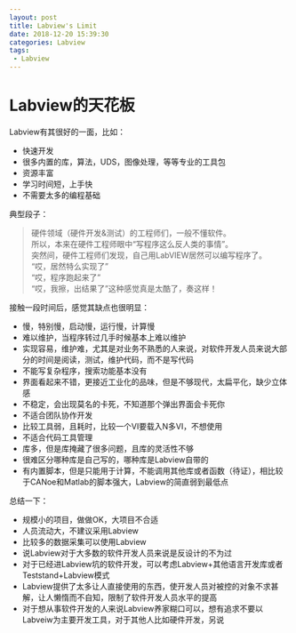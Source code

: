 ```yaml
---
layout: post
title: Labview's Limit
date: 2018-12-20 15:39:30
categories: Labview
tags:
 - Labview
---
```

# Labview的天花板

Labview有其很好的一面，比如：
- 快速开发
- 很多内置的库，算法，UDS，图像处理，等等专业的工具包
- 资源丰富
- 学习时间短，上手快
- 不需要太多的编程基础

典型段子：  
> 硬件领域（硬件开发&测试）的工程师们，一般不懂软件。  
> 所以，本来在硬件工程师眼中“写程序这么反人类的事情”。  
> 突然间，硬件工程师们发现，自己用LabVIEW居然可以编写程序了。  
> “哎，居然特么实现了”  
> “哎，程序跑起来了”  
> “哎，我擦，出结果了”这种感觉真是太酷了，奏这样！  

接触一段时间后，感觉其缺点也很明显：

+ 慢，特别慢，启动慢，运行慢，计算慢
+ 难以维护，当程序转过几手时候基本上难以维护
+ 实现容易，维护难，尤其是对业务不熟悉的人来说，对软件开发人员来说大部分的时间是阅读，测试，维护代码，而不是写代码  
+ 不能写复杂程序，搜索功能基本没有
+ 界面看起来不错，更接近工业化的品味，但是不够现代，太扁平化，缺少立体感
+ 不稳定，会出现莫名的卡死，不知道那个弹出界面会卡死你
+ 不适合团队协作开发
+ 比较工具弱，且耗时，比较一个VI要载入N多VI，不想使用
+ 不适合代码工具管理
+ 库多，但是库掩藏了很多问题，且库的灵活性不够
+ 很难区分哪种库是自己写的，哪种库是Labview自带的
+ 有内置脚本，但是只能用于计算，不能调用其他库或者函数（待证），相比较于CANoe和Matlab的脚本强大，Labview的简直弱到最低点


总结一下：  
- 规模小的项目，做做OK，大项目不合适  
- 人员流动大，不建议采用Labview  
- 比较多的数据采集可以使用Labview  
- 说Labview对于大多数的软件开发人员来说是反设计的不为过  
- 对于已经进Labview坑的软件开发，可以考虑Labview+其他语言开发库或者Teststand+Labview模式
- Labview提供了太多让人直接使用的东西，使开发人员对被控的对象不求甚解，让人懒惰而不自知，限制了软件开发人员水平的提高  
- 对于想从事软件开发的人来说Labview养家糊口可以，想有追求不要以Labveiw为主要开发工具，对于其他人比如硬件开发，另说  
